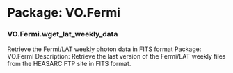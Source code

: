 # Package: VO.Fermi


### VO.Fermi.wget_lat_weekly_data

Retrieve the Fermi/LAT weekly photon data in FITS format Package: VO.Fermi Description: Retrieve the last version of the Fermi/LAT weekly files from the HEASARC FTP site in FITS format.


